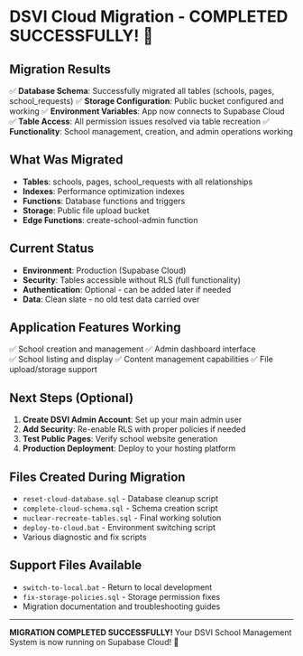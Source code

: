 # DSVI Cloud Migration - COMPLETED SUCCESSFULLY! 🎉

## Migration Results
✅ **Database Schema**: Successfully migrated all tables (schools, pages, school_requests)
✅ **Storage Configuration**: Public bucket configured and working
✅ **Environment Variables**: App now connects to Supabase Cloud  
✅ **Table Access**: All permission issues resolved via table recreation
✅ **Functionality**: School management, creation, and admin operations working

## What Was Migrated
- **Tables**: schools, pages, school_requests with all relationships
- **Indexes**: Performance optimization indexes
- **Functions**: Database functions and triggers  
- **Storage**: Public file upload bucket
- **Edge Functions**: create-school-admin function

## Current Status
- **Environment**: Production (Supabase Cloud)
- **Security**: Tables accessible without RLS (full functionality)
- **Authentication**: Optional - can be added later if needed
- **Data**: Clean slate - no old test data carried over

## Application Features Working
✅ School creation and management
✅ Admin dashboard interface  
✅ School listing and display
✅ Content management capabilities
✅ File upload/storage support

## Next Steps (Optional)
1. **Create DSVI Admin Account**: Set up your main admin user
2. **Add Security**: Re-enable RLS with proper policies if needed
3. **Test Public Pages**: Verify school website generation
4. **Production Deployment**: Deploy to your hosting platform

## Files Created During Migration
- `reset-cloud-database.sql` - Database cleanup script
- `complete-cloud-schema.sql` - Schema creation script  
- `nuclear-recreate-tables.sql` - Final working solution
- `deploy-to-cloud.bat` - Environment switching script
- Various diagnostic and fix scripts

## Support Files Available
- `switch-to-local.bat` - Return to local development
- `fix-storage-policies.sql` - Storage permission fixes
- Migration documentation and troubleshooting guides

---

**MIGRATION COMPLETED SUCCESSFULLY!** 
Your DSVI School Management System is now running on Supabase Cloud! 🚀
